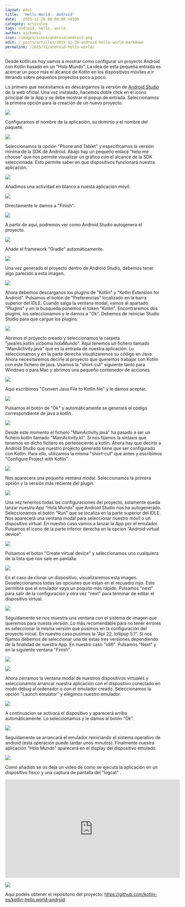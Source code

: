 ```yaml
---
layout: post
title:  "Hello World - Android"
date:   2015-11-26 08:00:00 +0100
category: articulos
tags: android, hello, world
author: vicboma1
icon: /images/icons/android/android.png
edit: /_posts/articles/2015-11-26-android-hello-world.markdown
permalink: /2015/11/android-hello-world/
---
```


Desde kotlin.es hoy vamos a mostrar como configurar un proyecto Android con Kotlin basado en un "Hola Mundo".
La idea de esta pequeña entrada es acercar un poco más el alcance de Kotlin en los dispositivos móviles e ir iterando sobre pequeños proyectos poco a poco.

Lo primero que necesitamos es descargarnos la versión de [Android Studio](https://developer.android.com/sdk/index.html) de la web oficial.
Una vez instalado, hacemos doble click en el icono principal de la App y se debe mostrar el popup de entrada.
Seleccionamos la primera opción para la creación de un nuevo proyecto.

![](/images/android/helloWorld/00.png)

Configuramos el nombre de la aplicación, su dominio y el nombre del paquete.

![](/images/android/helloWorld/01.png)

Seleccionamos la opción "Phone and Tablet" y especificamos la versión mínima de la SDK de Android. 
Abajo hay un pequeño enlace "help me choose" que nos permite visualizar un gráfico con el alcance de la SDK seleccionada.
Esto permite saber en que dispositivos funcionará nuestra aplicación.

![](/images/android/helloWorld/03.png)

Añadimos una actividad en blanco a nuesta aplicación móvil.

![](/images/android/helloWorld/04.png)

Directamente le damos a "Finish".

![](/images/android/helloWorld/05.png)

A partir de aquí, podremos ver como Android Studio autogenera el proyecto.

![](/images/android/helloWorld/06.png)

Añade el framework "Gradle" automáticamente.

![](/images/android/helloWorld/07.png)

Una vez generado el proyecto dentro de Android Studio, debemos tener algo parecido a esta imagen.

![](/images/android/helloWorld/08.png)

Ahora debemos descarganos los plugins de "Kotlin" y "Kotlin Extension for Android". 
Pulsamos el botón de "Preferencias" localizado en la barra superior del IDLE. Cuando salga la ventana modal, vamos al apartado "Plugins" y en la busqueda ponemos el token "Kotlin".
Encontraremos dos plugins, los seleccionamos y le damos a "Ok". 
Debemos de reiniciar Studio Studio para que cargue los plugins.

![](/images/android/helloWorld/09.png)

Abrimos el proyecto creado y seleccionamos la carpeta "java/es.kotlin.vicboma.holaMundo". Aquí tenemos un fichero llamado "MainActivity.java" que es la entrada de nuestra aplicación.
Lo seleccionamos y en la parte derecha visualizaremos su código en Java.
Ahora necesitaremos decirle al proyecto que queremos trabajar con Kotlin con este fichero de java. 
Usamos la "short-cut" siguiente tanto para Windows o para Mac y abrimos una pequeño contenedor de acciones.

![](/images/android/helloWorld/19.png)

Aqui escribimos "Convert Java File to Kotlin file" y le damos aceptar.

![](/images/android/helloWorld/10.png)

Pulsamos el botón de "Ok" y automáticamente se generará el código correspondiente de java a kotlin .

![](/images/android/helloWorld/11.png)

Desde este momento el fichero "MainActivity.java" ha pasado a ser un fichero kotlin llamado "MainActivity.kt".
Si nos fijamos la sintaxis que tenemos en dicho fichero es perteneciente a kotlin.
Ahora hay que decirle a Android Studio que nuestro projecto generado tiene que ser configurado con Kotlin.
Para ello, utilizamos la misma "short-cut" que antes y escribimos "Configure Project with Kotlin".  

![](/images/android/helloWorld/20.png)

Nos aparecera una pequeña ventana modal. Seleccionamos la primera opción y la versión más reciente del plugin.

![](/images/android/helloWorld/21.png)

Una vez tenemos todas las configuraciones del proyecto, solamente queda lanzar nuestra App "Hola Mundo" que Android Studio nos ha autogenerado.
Seleccionamos el botón "Run" que se localiza en la parte superior del IDLE. 
Nos aparecerá una ventana modal para seleccionar nuestro móvil o un dispositivo virtual. En nuestro caso vamos a lanzar la App por el emulador.
Pulsamos el icono de la parte inferior derecha en la opcion "Android virtual device".

![](/images/android/helloWorld/12.png)

Pulsamos el boton "Create virtual device" y seleccionamos uno cualquiera de la lista que nos sale en pantalla.

![](/images/android/helloWorld/13.png)

En el caso de clonar un dispositivo, visualizaremos esta imagen. Deseleccionamos todas las opciones que estan en el recuadro rojo.
Esto permitirá que el emulador vaya un poquito más rápido.
Pulsamos "next" para salir de la configuración y otra vez "next" para terminar de editar el dispositivo virtual.

![](/images/android/helloWorld/14.png)

Seguidamente se nos muestra una ventana con el sistema de imagen que queremos para nuesta versión. Lo más recomendable para no tener errores es seleccionar la misma versión que pusimos en la configuración del proyecto inicial.
En nuestro caso pusimos la "Api 22, lollipop 5.1". Si nos fijamos debemos de seleccionar una de estas tres versiones dependiendo de la finalidad de nuestra App. En nuestro caso "x86". Pulsamos "Next" y en la siguiente ventana "Finish".

![](/images/android/helloWorld/15.png)

![](/images/android/helloWorld/16.png)

Ahora cerramos la ventana modal de nuestros dispositivos virtuales y seleccionamos arrancar nuestra aplicación con el dispositivo conectado en modo debug al ordenador o con el emulador creado.
Seleccionamos la opción "Launch emulator" y elegimos nuestro emulador.

![](/images/android/helloWorld/17.png)

A continuacion se activará el dispositivo y aparecerá arriba automáticamente. Lo seleccionamos y le damos al botón "Ok".

![](/images/android/helloWorld/18.png)

Seguidamente se arrancará el emulador reiniciando el sistema operativo de android (esta operación puede tardar unos minutos).
Finalmente nuestra aplicación "Hola Mundo" aparecerá en el display del dispositivo emulado.

![](/images/android/helloWorld/22.png)


Como añadido se os deja un video de como se ejecuta la aplicación en un dispositivo físico y una captura de pantalla del "logcat" .

<iframe width="560" height="315" src="https://www.youtube.com/embed/vDVITRFEyCc" frameborder="0" allowfullscreen></iframe>

![](/images/android/helloWorld/23.png)


Aquí podéis obtener el repositorio del proyecto: https://github.com/kotlin-es/kotlin-hello.world-android



